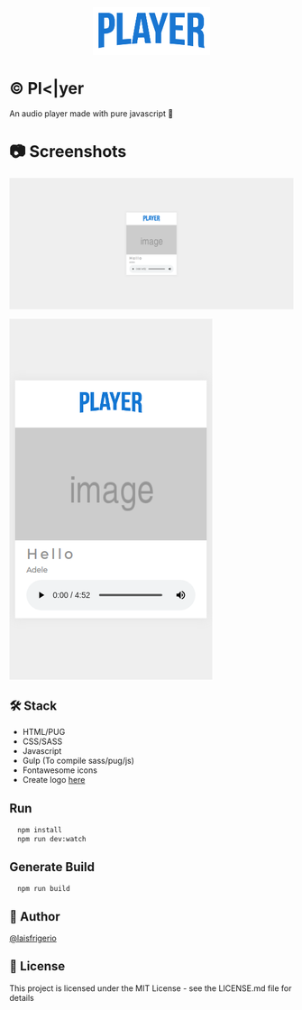<p align="center">
  <a href="https://github.com/laisfrigerio/js-audio-player">
    <img src="./images/logo.png" alt="Logo">
  </a>
</p>

# :copyright: Pl<|yer

An audio player made with pure javascript :blue_heart:

# :camera: Screenshots

![Desktop](https://raw.githubusercontent.com/laisfrigerio/js-audio-player/master/screenshots/desktop.png)

![Mobile](https://raw.githubusercontent.com/laisfrigerio/js-audio-player/master/screenshots/mobile.png)

## 🛠️ Stack

- HTML/PUG
- CSS/SASS
- Javascript
- Gulp (To compile sass/pug/js)
- Fontawesome icons
- Create logo [here](https://fontmeme.com/netflix-font/)

## Run

```
  npm install
  npm run dev:watch
```

## Generate Build

```
  npm run build
```

## :woman: Author

[@laisfrigerio](https://github.com/laisfrigerio/)

## 📄 License

This project is licensed under the MIT License - see the LICENSE.md file for details